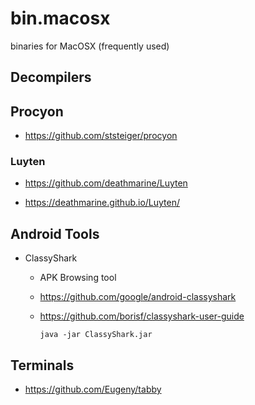 # bin.macosx

binaries for MacOSX (frequently used)

## Decompilers

## Procyon

*   https://github.com/ststeiger/procyon


### Luyten

*   https://github.com/deathmarine/Luyten

*   https://deathmarine.github.io/Luyten/

## Android Tools

*   ClassyShark

    *   APK Browsing tool

    *   https://github.com/google/android-classyshark

    *   https://github.com/borisf/classyshark-user-guide

        ```
        java -jar ClassyShark.jar
        ```

## Terminals

*   https://github.com/Eugeny/tabby